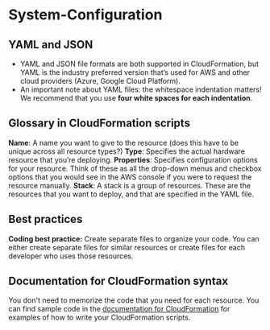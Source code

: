 # System-Configuration

## YAML and JSON

* YAML and JSON file formats are both supported in CloudFormation, but YAML is the industry preferred version that’s used for AWS and other cloud providers \(Azure, Google Cloud Platform\).
* An important note about YAML files: the whitespace indentation matters! We recommend that you use **four white spaces for each indentation**.

## Glossary in CloudFormation scripts

**Name**: A name you want to give to the resource \(does this have to be unique across all resource types?\) **Type**: Specifies the actual hardware resource that you’re deploying. **Properties**: Specifies configuration options for your resource. Think of these as all the drop-down menus and checkbox options that you would see in the AWS console if you were to request the resource manually. **Stack**: A stack is a group of resources. These are the resources that you want to deploy, and that are specified in the YAML file.

## Best practices

**Coding best practice:** Create separate files to organize your code. You can either create separate files for similar resources or create files for each developer who uses those resources.

## Documentation for CloudFormation syntax

You don't need to memorize the code that you need for each resource. You can find sample code in the [documentation for CloudFormation](https://docs.aws.amazon.com/index.html) for examples of how to write your CloudFormation scripts.

